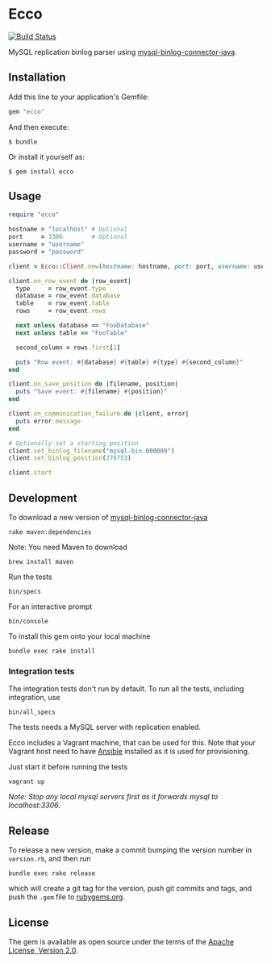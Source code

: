# Ecco

[![Build Status](https://travis-ci.org/twingly/ecco.svg?branch=master)](https://travis-ci.org/twingly/ecco)

MySQL replication binlog parser using [mysql-binlog-connector-java].

## Installation

Add this line to your application's Gemfile:

```ruby
gem "ecco"
```

And then execute:

    $ bundle

Or install it yourself as:

    $ gem install ecco

## Usage

```ruby
require "ecco"

hostname = "localhost" # Optional
port     = 3306        # Optional
username = "username"
password = "password"

client = Ecco::Client.new(hostname: hostname, port: port, username: username, password: password)

client.on_row_event do |row_event|
  type     = row_event.type
  database = row_event.database
  table    = row_event.table
  rows     = row_event.rows

  next unless database == "FooDatabase"
  next unless table == "FooTable"

  second_column = rows.first[1]

  puts "Row event: #{database} #{table} #{type} #{second_column}"
end

client.on_save_position do |filename, position|
  puts "Save event: #{filename} #{position}"
end

client.on_communication_failure do |client, error|
  puts error.message
end

# Optionally set a starting position
client.set_binlog_filename("mysql-bin.000009")
client.set_binlog_position(276753)

client.start
```

## Development

To download a new version of [mysql-binlog-connector-java]

    rake maven:dependencies

Note: You need Maven to download

    brew install maven

Run the tests

    bin/specs

For an interactive prompt

    bin/console

To install this gem onto your local machine

    bundle exec rake install

### Integration tests

The integration tests don't run by default. To run all the tests, including integration, use

    bin/all_specs

The tests needs a MySQL server with replication enabled.

Ecco includes a Vagrant machine, that can be used for this. Note that your Vagrant host need to have [Ansible] installed as it is used for provisioning.

Just start it before running the tests

    vagrant up

*Note: Stop any local mysql servers first as it forwards mysql to localhost:3306.*

## Release

To release a new version, make a commit bumping the version number in `version.rb`, and then run

    bundle exec rake release

which will create a git tag for the version, push git commits and tags, and push the `.gem` file to [rubygems.org](https://rubygems.org).

## License

The gem is available as open source under the terms of the [Apache License, Version 2.0](http://www.apache.org/licenses/LICENSE-2.0).

[mysql-binlog-connector-java]: https://github.com/shyiko/mysql-binlog-connector-java
[Ansible]: http://www.ansible.com/
